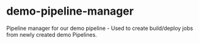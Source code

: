 # demo-pipeline-manager
Pipeline manager for our demo pipeline - Used to create build/deploy jobs from newly created demo Pipelines.
